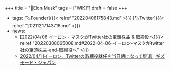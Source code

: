 +++
title = "👨Elon Musk"
tags = ["WIKI"]
draft = false
+++

-   tags: [🏷Founder]({{< relref "20220406175843.md" >}}) [🏷Twitter]({{< relref "20211217143718.md" >}})
-   news:
    -   [2022/04/06 イーロン・マスクがTwitter社の筆頭株主 & 取締役へ]({{< relref "20220308065008.md#2022-04-06-イーロン-マスクがtwitter社の筆頭株主-and-取締役へ" >}})
    -   [2022/04/11イーロン、Twitterの取締役就任を当日朝になって辞退 | ギズモード・ジャパン](https://www.gizmodo.jp/2022/04/elon-declines-twitter-board.html?utm_source=dlvr.it&utm_medium=twitter&utm_campaign=0e3d3fc7b0dda597aeedc4c43bc691c7)
